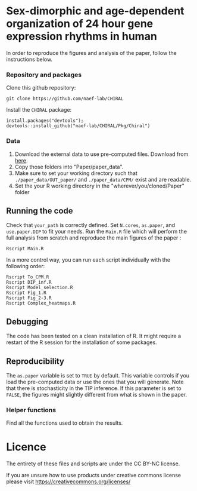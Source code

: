 # Sex-dimorphic and age-dependent organization of 24 hour gene expression rhythms in human
In order to reproduce the figures and analysis of the paper, follow the instructions below.

### Repository and packages
Clone this github repository:

```
git clone https://github.com/naef-lab/CHIRAL
```
Install the `CHIRAL` package: 

```
install.packages("devtools");
devtools::install_github("naef-lab/CHIRAL/Pkg/Chiral")
```

### Data
1. Download the external data to use pre-computed files. Download from [here](https://drive.google.com/file/d/1u8ot-dYcZt0eFbJgLJ07UcqIg74RHNio/view?usp=sharing).
2. Copy those folders into "Paper/paper_data". 
3. Make sure to set your working directory such that `./paper_data/OUT_paper/` and `./paper_data/CPM/` exist and are readable.
4. Set the your R working directory in the "wherever/you/cloned/Paper" folder

## Running the code

Check that `your_path` is correctly defined. Set `N.cores`, `as.paper`, and `use.paper.DIP` to fit your needs. Run the `Main.R` file which will perform the full analysis from scratch and reproduce the main figures of the paper :

```
Rscript Main.R
```

In a more control way, you can run each script individually with the following order:

```
Rscript To_CPM.R
Rscript DIP_inf.R
Rscript Model_selection.R
Rscript Fig_1.R
Rscript Fig_2-3.R
Rscript Complex_heatmaps.R
```
## Debugging

The code has been tested on a clean installation of R. It might require a restart of the R session for the installation of some packages.

## Reproducibility

The `as.paper` variable is set to `TRUE` by default.
This variable  controls if you load the pre-computed data or use the ones that you will generate.
Note that there is stochasticity in the TIP inference. If this parameter is set to `FALSE`, the figures might slightly different from what is shown in the paper.

### Helper functions

Find all the functions used to obtain the results.

# Licence 

The entirety of these files and scripts are under the CC BY-NC license.

If you are unsure how to use products under creative commons license please visit https://creativecommons.org/licenses/



